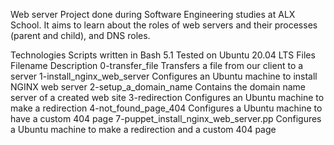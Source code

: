 Web server
Project done during Software Engineering studies at ALX School. It aims to learn about the roles of web servers and their processes (parent and child), and DNS roles.

Technologies
Scripts written in Bash 5.1
Tested on Ubuntu 20.04 LTS
Files
Filename	Description
0-transfer_file	Transfers a file from our client to a server
1-install_nginx_web_server	Configures an Ubuntu machine to install NGINX web server
2-setup_a_domain_name	Contains the domain name server of a created web site
3-redirection	Configures an Ubuntu machine to make a redirection
4-not_found_page_404	Configures a Ubuntu machine to have a custom 404 page
7-puppet_install_nginx_web_server.pp	Configures a Ubuntu machine to make a redirection and a custom 404 page
